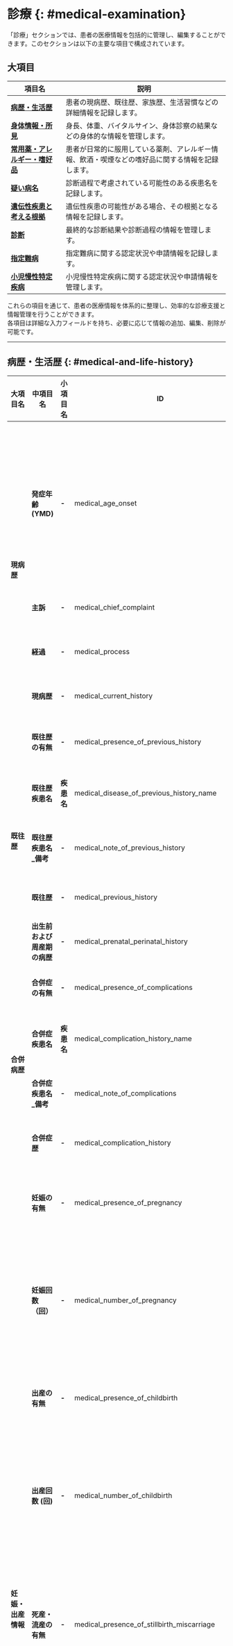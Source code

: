 # 診療 {: #medical-examination}

「診療」セクションでは、患者の医療情報を包括的に管理し、編集することができます。このセクションは以下の主要な項目で構成されています。

## 大項目

| 項目名                                                                       | 説明                                                                                             |
| ---------------------------------------------------------------------------- | ------------------------------------------------------------------------------------------------ |
| **[病歴・生活歴](#medical-and-life-history)**                                | 患者の現病歴、既往歴、家族歴、生活習慣などの詳細情報を記録します。                               |
| **[身体情報・所見](#physical-information-and-findings)**                     | 身長、体重、バイタルサイン、身体診察の結果などの身体的な情報を管理します。                       |
| **[常用薬・アレルギー・嗜好品](#regular-medications-allergies-preferences)** | 患者が日常的に服用している薬剤、アレルギー情報、飲酒・喫煙などの嗜好品に関する情報を記録します。 |
| **[疑い病名](#suspected-case)**                                              | 診断過程で考慮されている可能性のある疾患名を記録します。                                         |
| **[遺伝性疾患と考える根拠](#genetic-disease-rationale)**                     | 遺伝性疾患の可能性がある場合、その根拠となる情報を記録します。                                   |
| **[診断](#diagnosis)**                                                       | 最終的な診断結果や診断過程の情報を管理します。                                                   |
| **[指定難病](#designated-intractable-disease)**                              | 指定難病に関する認定状況や申請情報を記録します。                                                 |
| **[小児慢性特定疾病](#chronic-pediatric-disease)**                           | 小児慢性特定疾病に関する認定状況や申請情報を管理します。                                         |

これらの項目を通じて、患者の医療情報を体系的に整理し、効率的な診療支援と情報管理を行うことができます。<br />
各項目は詳細な入力フィールドを持ち、必要に応じて情報の追加、編集、削除が可能です。

---

## 病歴・生活歴 {: #medical-and-life-history}

<table>
  <thead>
    <tr>
      <th rowspan="2" class="text-vertical-align-middle">大項目名</th>
      <th rowspan="2" class="text-vertical-align-middle">中項目名</th>
      <th rowspan="2" class="text-vertical-align-middle">小項目名</th>
      <th rowspan="2" class="text-vertical-align-middle">ID</th>
      <th rowspan="2" class="text-vertical-align-middle">型定義</th>
      <th rowspan="2" class="text-vertical-align-middle">入力形式</th>
      <th colspan="2">選択肢</th>
      <th rowspan="2" class="text-vertical-align-middle">初期値</th>
      <th rowspan="2" class="text-vertical-align-middle">clearボタン</th>
      <th rowspan="2" class="text-vertical-align-middle">deleteボタン</th>
      <th rowspan="2" class="text-vertical-align-middle">Phenopackets</th>
      <th rowspan="2" class="text-vertical-align-middle">備考</th>
    </tr>
    <tr>
      <th>値</th>
      <th>ラベル</th>
    </tr>
  </thead>
  <tbody>
    <tr>
      <td rowspan="6"><strong>現病歴</strong></td>
      <td rowspan="3"><strong>発症年齢 (YMD)</strong></td>
      <td rowspan="3"><strong>-</strong></td>
      <td rowspan="3">medical_age_onset</td>
      <td rowspan="3">string</td>
      <td>テキストボックス（数字）</td>
      <td>-</td>
      <td>-</td>
      <td>null</td>
      <td><input type="checkbox" class="readonly-input" /></td>
      <td><input type="checkbox" class="readonly-input" /></td>
      <td></td>
      <td rowspan="3">
        「{{yyyy}} + Y + {{mm}} + M + {{dd}} + D」の形式でjsonに保存される
      </td>
    </tr>
    <tr>
      <td>セレクトボックス</td>
      <td>-</td>
      <td>-</td>
      <td>- ヶ月を選択 -</td>
      <td><input type="checkbox" class="readonly-input" /></td>
      <td><input type="checkbox" class="readonly-input" /></td>
      <td></td>
    </tr>
    <tr>
      <td>セレクトボックス</td>
      <td>-</td>
      <td>-</td>
      <td>- 日を選択 -</td>
      <td><input type="checkbox" class="readonly-input" /></td>
      <td><input type="checkbox" class="readonly-input" /></td>
      <td></td>
    </tr>
    <tr>
      <td><strong>主訴</strong></td>
      <td><strong>-</strong></td>
      <td>medical_chief_complaint</td>
      <td>string</td>
      <td>テキストエリア</td>
      <td>-</td>
      <td>-</td>
      <td>null</td>
      <td><input type="checkbox" class="readonly-input" /></td>
      <td><input type="checkbox" class="readonly-input" /></td>
      <td></td>
      <td></td>
    </tr>
    <tr>
      <td><strong>経過</strong></td>
      <td><strong>-</strong></td>
      <td>medical_process</td>
      <td>string</td>
      <td>テキストエリア</td>
      <td>-</td>
      <td>-</td>
      <td>null</td>
      <td><input type="checkbox" class="readonly-input" /></td>
      <td><input type="checkbox" class="readonly-input" /></td>
      <td></td>
      <td></td>
    </tr>
    <tr>
      <td><strong>現病歴</strong></td>
      <td><strong>-</strong></td>
      <td>medical_current_history</td>
      <td>string</td>
      <td>テキストエリア</td>
      <td>-</td>
      <td>-</td>
      <td>null</td>
      <td><input type="checkbox" class="readonly-input" /></td>
      <td><input type="checkbox" class="readonly-input" /></td>
      <td></td>
      <td></td>
    </tr>
    <tr>
      <td rowspan="5"><strong>既往歴</strong></td>
      <td><strong>既往歴の有無</strong></td>
      <td><strong>-</strong></td>
      <td>medical_presence_of_previous_history</td>
      <td>string</td>
      <td>ラジオボタン</td>
      <td>
        <ul>
          <li>unknown</li>
          <li>absent</li>
          <li>present</li>
        </ul>
      </td>
      <td>
        <ul>
          <li>不明</li>
          <li>なし</li>
          <li>あり</li>
        </ul>
      </td>
      <td>unknown</td>
      <td><input type="checkbox" class="readonly-input" checked /></td>
      <td><input type="checkbox" class="readonly-input" /></td>
      <td></td>
      <td></td>
    </tr>
    <tr>
      <td><strong>既往歴疾患名</strong></td>
      <td><strong>疾患名</strong></td>
      <td>medical_disease_of_previous_history_name</td>
      <td>Array&lt;string&gt;</td>
      <td>テキストボックス</td>
      <td>-</td>
      <td>-</td>
      <td>[null]</td>
      <td><input type="checkbox" class="readonly-input" /></td>
      <td><input type="checkbox" class="readonly-input" checked /></td>
      <td></td>
      <td>追加ボタンから複数登録が可能です。</td>
    </tr>
    <tr>
      <td><strong>既往歴疾患名_備考</strong></td>
      <td><strong>-</strong></td>
      <td>medical_note_of_previous_history</td>
      <td>string</td>
      <td>テキストボックス</td>
      <td>-</td>
      <td>-</td>
      <td>null</td>
      <td><input type="checkbox" class="readonly-input" /></td>
      <td><input type="checkbox" class="readonly-input" /></td>
      <td></td>
      <td></td>
    </tr>
    <tr>
      <td><strong>既往歴</strong></td>
      <td><strong>-</strong></td>
      <td>medical_previous_history</td>
      <td>string</td>
      <td>テキストエリア</td>
      <td>-</td>
      <td>-</td>
      <td>null</td>
      <td><input type="checkbox" class="readonly-input" /></td>
      <td><input type="checkbox" class="readonly-input" /></td>
      <td></td>
      <td></td>
    </tr>
    <tr>
      <td><strong>出生前および周産期の病歴</strong></td>
      <td><strong>-</strong></td>
      <td>medical_prenatal_perinatal_history</td>
      <td>string</td>
      <td>テキストエリア</td>
      <td>-</td>
      <td>-</td>
      <td>null</td>
      <td><input type="checkbox" class="readonly-input" /></td>
      <td><input type="checkbox" class="readonly-input" /></td>
      <td></td>
      <td></td>
    </tr>
    <tr>
      <td rowspan="4"><strong>合併病歴</strong></td>
      <td><strong>合併症の有無</strong></td>
      <td><strong>-</strong></td>
      <td>medical_presence_of_complications</td>
      <td>string</td>
      <td>ラジオボタン</td>
      <td>
        <ul>
          <li>unknown</li>
          <li>absent</li>
          <li>present</li>
        </ul>
      </td>
      <td>
        <ul>
          <li>不明</li>
          <li>なし</li>
          <li>あり</li>
        </ul>
      </td>
      <td>unknown</td>
      <td><input type="checkbox" class="readonly-input" checked /></td>
      <td><input type="checkbox" class="readonly-input" /></td>
      <td></td>
      <td></td>
    </tr>
    <tr>
      <td><strong>合併症疾患名</strong></td>
      <td><strong>疾患名</strong></td>
      <td>medical_complication_history_name</td>
      <td>Array&lt;string&gt;</td>
      <td>テキストボックス</td>
      <td>-</td>
      <td>-</td>
      <td>[null]</td>
      <td><input type="checkbox" class="readonly-input" /></td>
      <td><input type="checkbox" class="readonly-input" checked /></td>
      <td></td>
      <td></td>
    </tr>
    <tr>
      <td><strong>合併症疾患名_備考</strong></td>
      <td><strong>-</strong></td>
      <td>medical_note_of_complications</td>
      <td>string</td>
      <td>テキストボックス</td>
      <td>-</td>
      <td>-</td>
      <td>null</td>
      <td><input type="checkbox" class="readonly-input" /></td>
      <td><input type="checkbox" class="readonly-input" /></td>
      <td></td>
      <td></td>
    </tr>
    <tr>
      <td><strong>合併症歴</strong></td>
      <td><strong>-</strong></td>
      <td>medical_complication_history</td>
      <td>string</td>
      <td>テキストエリア</td>
      <td>-</td>
      <td>-</td>
      <td>null</td>
      <td><input type="checkbox" class="readonly-input" /></td>
      <td><input type="checkbox" class="readonly-input" /></td>
      <td></td>
      <td></td>
    </tr>
    <tr>
      <td rowspan="13"><strong>妊娠・出産情報</strong></td>
      <td><strong>妊娠の有無</strong></td>
      <td><strong>-</strong></td>
      <td>medical_presence_of_pregnancy</td>
      <td>string</td>
      <td>ラジオボタン</td>
      <td>
        <ul>
          <li>unknown</li>
          <li>absent</li>
          <li>present</li>
        </ul>
      </td>
      <td>
        <ul>
          <li>不明</li>
          <li>なし</li>
          <li>あり</li>
        </ul>
      </td>
      <td>unknown</td>
      <td><input type="checkbox" class="readonly-input" checked /></td>
      <td><input type="checkbox" class="readonly-input" /></td>
      <td></td>
      <td>「あり」を選択すると「妊娠回数 (回)」欄が活性化します</td>
    </tr>
    <tr>
      <td rowspan="2"><strong>妊娠回数（回）</strong></td>
      <td rowspan="2"><strong>-</strong></td>
      <td rowspan="2">medical_number_of_pregnancy</td>
      <td rowspan="2">string</td>
      <td>テキストボックス（数字）</td>
      <td>-</td>
      <td>-</td>
      <td>null</td>
      <td rowspan="2"><input type="checkbox" class="readonly-input" /></td>
      <td rowspan="2"><input type="checkbox" class="readonly-input" /></td>
      <td rowspan="2"></td>
      <td rowspan="2">チェックすると、テキストボックス（数字）欄が非活性になり、入力した値をクリアします</td>
    </tr>
    <tr>
      <td>チェックボックス</td>
      <td>-</td>
      <td>-</td>
      <td>false</td>
    </tr>
    <tr>
      <td><strong>出産の有無</strong></td>
      <td><strong>-</strong></td>
      <td>medical_presence_of_childbirth</td>
      <td>string</td>
      <td>ラジオボタン</td>
      <td>
        <ul>
          <li>unknown</li>
          <li>absent</li>
          <li>present</li>
        </ul>
      </td>
      <td>
        <ul>
          <li>不明</li>
          <li>なし</li>
          <li>あり</li>
        </ul>
      </td>
      <td>unknown</td>
      <td><input type="checkbox" class="readonly-input" checked /></td>
      <td><input type="checkbox" class="readonly-input" /></td>
      <td></td>
      <td>「あり」を選択すると「出産回数 (回)」欄が活性化します</td>
    </tr>
    <tr>
      <td rowspan="2"><strong>出産回数 (回)</strong></td>
      <td rowspan="2"><strong>-</strong></td>
      <td rowspan="2">medical_number_of_childbirth</td>
      <td rowspan="2">string</td>
      <td>テキストボックス（数字）</td>
      <td>-</td>
      <td>-</td>
      <td>null</td>
      <td rowspan="2"><input type="checkbox" class="readonly-input" /></td>
      <td rowspan="2"><input type="checkbox" class="readonly-input" /></td>
      <td rowspan="2"></td>
      <td rowspan="2">チェックすると、テキストボックス（数字）欄が非活性になり、入力した値をクリアします</td>
    </tr>
    <tr>
      <td>チェックボックス</td>
      <td>-</td>
      <td>-</td>
      <td>false</td>
    </tr>
    <tr>
      <td><strong>死産・流産の有無</strong></td>
      <td><strong>-</strong></td>
      <td>medical_presence_of_stillbirth_miscarriage</td>
      <td>string</td>
      <td>ラジオボタン</td>
      <td>
        <ul>
          <li>unknown</li>
          <li>absent</li>
          <li>present</li>
        </ul>
      </td>
      <td>
        <ul>
          <li>不明</li>
          <li>なし</li>
          <li>あり</li>
        </ul>
      </td>
      <td>unknown</td>
      <td><input type="checkbox" class="readonly-input" checked /></td>
      <td><input type="checkbox" class="readonly-input" /></td>
      <td></td>
      <td>「あり」を選択すると「死産の回数 (回)」、「流産 (自然)の回数 (回)」、「流産 (人工)の回数 (回)」欄が活性化します</td>
    </tr>
    <tr>
      <td rowspan="2"><strong>死産の回数 (回)</strong></td>
      <td rowspan="2"><strong>-</strong></td>
      <td rowspan="2">medical_number_of_stillbirth</td>
      <td rowspan="2">string</td>
      <td>テキストボックス（数字）</td>
      <td>-</td>
      <td>-</td>
      <td>null</td>
      <td rowspan="2"><input type="checkbox" class="readonly-input" /></td>
      <td rowspan="2"><input type="checkbox" class="readonly-input" /></td>
      <td rowspan="2"></td>
      <td rowspan="2"></td>
    </tr>
    <tr>
      <td>チェックボックス</td>
      <td>-</td>
      <td>-</td>
      <td>false</td>
    </tr>
    <tr>
      <td rowspan="2"><strong>流産 (自然)の回数 (回)</strong></td>
      <td rowspan="2"><strong>-</strong></td>
      <td rowspan="2">medical_number_of_miscarriage</td>
      <td rowspan="2">string</td>
      <td>テキストボックス（数字）</td>
      <td>-</td>
      <td>-</td>
      <td>null</td>
      <td rowspan="2"><input type="checkbox" class="readonly-input" /></td>
      <td rowspan="2"><input type="checkbox" class="readonly-input" /></td>
      <td rowspan="2"></td>
      <td rowspan="2"></td>
    </tr>
    <tr>
      <td>チェックボックス</td>
      <td>-</td>
      <td>-</td>
      <td>false</td>
    </tr>
    <tr>
      <td rowspan="2"><strong>流産 (人工)の回数 (回)</strong></td>
      <td rowspan="2"><strong>-</strong></td>
      <td rowspan="2">medical_number_of_artificial_abortion</td>
      <td rowspan="2">string</td>
      <td>テキストボックス（数字）</td>
      <td>-</td>
      <td>-</td>
      <td>null</td>
      <td rowspan="2"><input type="checkbox" class="readonly-input" /></td>
      <td rowspan="2"><input type="checkbox" class="readonly-input" /></td>
      <td rowspan="2"></td>
      <td rowspan="2"></td>
    </tr>
    <tr>
      <td>チェックボックス</td>
      <td>-</td>
      <td>-</td>
      <td>false</td>
    </tr>
    <tr>
      <td rowspan="5"><strong>教育歴・社会歴</strong></td>
      <td><strong>生育歴および教育歴</strong></td>
      <td><strong>-</strong></td>
      <td>medical_early_developmental_and_schooling_history</td>
      <td>string</td>
      <td>テキストエリア</td>
      <td>-</td>
      <td>-</td>
      <td>null</td>
      <td><input type="checkbox" class="readonly-input" /></td>
      <td><input type="checkbox" class="readonly-input" /></td>
      <td></td>
      <td></td>
    </tr>
    <tr>
      <td><strong>就労の有無</strong></td>
      <td><strong>-</strong></td>
      <td>medical_presence_of_employment</td>
      <td>string</td>
      <td>ラジオボタン</td>
      <td>
        <ul>
          <li>unknown</li>
          <li>absent</li>
          <li>present</li>
        </ul>
      </td>
      <td>
        <ul>
          <li>不明</li>
          <li>なし</li>
          <li>あり</li>
        </ul>
      </td>
      <td>unknown</td>
      <td><input type="checkbox" class="readonly-input" checked /></td>
      <td><input type="checkbox" class="readonly-input" /></td>
      <td></td>
      <td></td>
    </tr>
    <tr>
      <td><strong>職業分類</strong></td>
      <td><strong>-</strong></td>
      <td>medical_occupational_classification</td>
      <td>Array&lt;string&gt;</td>
      <td>チェックボックス</td>
      <td>
        <ul>
          <li>managerial_occupation</li>
          <li>professional_technical_occupation</li>
          <li>clerical_occupation</li>
          <li>sales_occupation</li>
          <li>service_occupation</li>
          <li>security_occupation</li>
          <li>agriculture_forestry_fishing_occupation</li>
          <li>production_process_occupation</li>
          <li>transportation_machine_operation_occupation</li>
          <li>construction_mining_occupation</li>
          <li>transportation_cleaning_packaging_occupation</li>
          <li>others</li>
        </ul>
      </td>
      <td>
        <ul>
          <li>管理的職業</li>
          <li>専門的・技術的職業</li>
          <li>事務的職業</li>
          <li>販売の職業</li>
          <li>サービスの職業</li>
          <li>保安の職業</li>
          <li>農林漁業の職業</li>
          <li>生産工程の職業</li>
          <li>輸送・機械運転の職業</li>
          <li>建設・採掘の職業</li>
          <li>運輸・清掃・包装の職業</li>
          <li>その他</li>
        </ul>
      </td>
      <td>null</td>
      <td><input type="checkbox" class="readonly-input" /></td>
      <td><input type="checkbox" class="readonly-input" /></td>
      <td></td>
      <td>その他をチェックすると「その他詳細」欄が活性化します</td>
    </tr>
    <tr>
      <td><strong>その他詳細</strong></td>
      <td><strong>-</strong></td>
      <td>medical_occupational_classification_other_details</td>
      <td>string</td>
      <td>テキストボックス</td>
      <td>-</td>
      <td>-</td>
      <td>null</td>
      <td><input type="checkbox" class="readonly-input" /></td>
      <td><input type="checkbox" class="readonly-input" /></td>
      <td></td>
      <td>「職業分類」欄で「その他」にチェックすると活性化します</td>
    </tr>
    <tr>
      <td><strong>社会歴</strong></td>
      <td><strong>-</strong></td>
      <td>medical_social_history</td>
      <td>string</td>
      <td>テキストエリア</td>
      <td>-</td>
      <td>-</td>
      <td>null</td>
      <td><input type="checkbox" class="readonly-input" /></td>
      <td><input type="checkbox" class="readonly-input" /></td>
      <td></td>
      <td></td>
    </tr>
    <tr>
      <td rowspan="2"><strong>渡航歴・予防接種歴</strong></td>
      <td><strong>渡航歴</strong></td>
      <td><strong>-</strong></td>
      <td>medical_travel_history</td>
      <td>string</td>
      <td>テキストエリア</td>
      <td>-</td>
      <td>-</td>
      <td>null</td>
      <td><input type="checkbox" class="readonly-input" /></td>
      <td><input type="checkbox" class="readonly-input" /></td>
      <td></td>
      <td></td>
    </tr>
    <tr>
      <td><strong>予防接種歴</strong></td>
      <td><strong>-</strong></td>
      <td>medical_vaccination_history</td>
      <td>string</td>
      <td>テキストエリア</td>
      <td>-</td>
      <td>-</td>
      <td>null</td>
      <td><input type="checkbox" class="readonly-input" /></td>
      <td><input type="checkbox" class="readonly-input" /></td>
      <td></td>
      <td></td>
    </tr>
  </tbody>
</table>

## 身体情報・所見 {: #physical-information-and-findings}

<table>
  <thead>
    <tr>
      <th rowspan="2" class="text-vertical-align-middle">中項目名</th>
      <th rowspan="2" class="text-vertical-align-middle">小項目名</th>
      <th rowspan="2" class="text-vertical-align-middle">ID</th>
      <th rowspan="2" class="text-vertical-align-middle">型定義</th>
      <th rowspan="2" class="text-vertical-align-middle">入力形式</th>
      <th colspan="2">選択肢</th>
      <th rowspan="2" class="text-vertical-align-middle">初期値</th>
      <th rowspan="2" class="text-vertical-align-middle">clearボタン</th>
      <th rowspan="2" class="text-vertical-align-middle">deleteボタン</th>
      <th rowspan="2" class="text-vertical-align-middle">Phenopackets</th>
      <th rowspan="2" class="text-vertical-align-middle">備考</th>
    </tr>
    <tr>
      <th>値</th>
      <th>ラベル</th>
    </tr>
  </thead>
  <tbody>
    <tr>
      <td rowspan="3"><strong>出生時身体情報</strong></td>
      <td><strong>身長 (cm)</strong></td>
      <td>medical_body_height_at_birth</td>
      <td>テキスト</td>
      <td>テキストボックス</td>
      <td>-</td>
      <td>-</td>
      <td>""</td>
      <td><input type="checkbox" class="readonly-input" /></td>
      <td><input type="checkbox" class="readonly-input" /></td>
      <td></td>
      <td></td>
    </tr>
    <tr>
      <td><strong>体重 (g)</strong></td>
      <td>medical_body_weight_at_birth</td>
      <td>テキスト</td>
      <td>テキストボックス</td>
      <td>-</td>
      <td>-</td>
      <td>""</td>
      <td><input type="checkbox" class="readonly-input" /></td>
      <td><input type="checkbox" class="readonly-input" /></td>
      <td></td>
      <td></td>
    </tr>
    <tr>
      <td><strong>頭囲 (cm)</strong></td>
      <td>medical_head_circumference_at_birth</td>
      <td>テキスト</td>
      <td>テキストボックス</td>
      <td>-</td>
      <td>-</td>
      <td>""</td>
      <td><input type="checkbox" class="readonly-input" /></td>
      <td><input type="checkbox" class="readonly-input" /></td>
      <td></td>
      <td></td>
    </tr>
    <tr>
      <td rowspan="5"><strong>登録時身体情報</strong></td>
      <td><strong>身長 (cm)</strong></td>
      <td>medical_body_height_at_registration</td>
      <td>テキスト</td>
      <td>テキストボックス</td>
      <td>-</td>
      <td>-</td>
      <td>""</td>
      <td><input type="checkbox" class="readonly-input" /></td>
      <td><input type="checkbox" class="readonly-input" /></td>
      <td></td>
      <td></td>
    </tr>
    <tr>
      <td><strong>体重 (kg)</strong></td>
      <td>medical_body_height_at_registration</td>
      <td>テキスト</td>
      <td>テキストボックス</td>
      <td>-</td>
      <td>-</td>
      <td>""</td>
      <td><input type="checkbox" class="readonly-input" /></td>
      <td><input type="checkbox" class="readonly-input" /></td>
      <td></td>
      <td></td>
    </tr>
    <tr>
      <td><strong>頭囲 (cm)</strong></td>
      <td>medical_head_circumference_at_registration</td>
      <td>テキスト</td>
      <td>テキストボックス</td>
      <td>-</td>
      <td>-</td>
      <td>""</td>
      <td><input type="checkbox" class="readonly-input" /></td>
      <td><input type="checkbox" class="readonly-input" /></td>
      <td></td>
      <td></td>
    </tr>
    <tr>
      <td rowspan="2"><strong>測定時年齢 (YM)</strong></td>
      <td rowspan="2">medical_age_at_measurement</td>
      <td rowspan="2">テキスト</td>
      <td>テキストボックス (数字)</td>
      <td>-</td>
      <td>-</td>
      <td>""</td>
      <td><input type="checkbox" class="readonly-input" /></td>
      <td><input type="checkbox" class="readonly-input" /></td>
      <td></td>
      <td rowspan="2">
        「{{yyyy}} + Y + {{mm}} + M」の形式でjsonに保存される
      </td>
    </tr>
    <tr>
      <td>セレクトボックス</td>
      <td>0~11</td>
      <td>0~11</td>
      <td>- ヶ月を選択 -</td>
      <td><input type="checkbox" class="readonly-input" /></td>
      <td><input type="checkbox" class="readonly-input" /></td>
      <td></td>
    </tr>
    <tr>
      <td rowspan="4"><strong>診察時身体情報</strong></td>
      <td><strong>日付(yyyy/mm/dd)</strong></td>
      <td>medical_body_info_date_at_examination</td>
      <td>配列（日付）</td>
      <td>カレンダー選択</td>
      <td>-</td>
      <td>-</td>
      <td>null</td>
      <td><input type="checkbox" class="readonly-input" /></td>
      <td><input type="checkbox" class="readonly-input" checked /></td>
      <td></td>
      <td rowspan="4">追加ボタンから項目を増やすことが可能。各キーには配列として保存される。</td>
    </tr>
    <tr>
      <td><strong>身長 (cm)</strong></td>
      <td>medical_body_height_at_examination</td>
      <td>配列（テキスト）</td>
      <td>テキストボックス</td>
      <td>-</td>
      <td>-</td>
      <td>""</td>
      <td><input type="checkbox" class="readonly-input" /></td>
      <td><input type="checkbox" class="readonly-input" checked /></td>
      <td></td>
    </tr>
    <tr>
      <td><strong>体重 (kg)</strong></td>
      <td>medical_body_weight_at_examination</td>
      <td>配列（テキスト）</td>
      <td>テキストボックス</td>
      <td>-</td>
      <td>-</td>
      <td>""</td>
      <td><input type="checkbox" class="readonly-input" /></td>
      <td><input type="checkbox" class="readonly-input" checked /></td>
      <td></td>
    </tr>
    <tr>
      <td><strong>頭囲 (cm)</strong></td>
      <td>medical_head_circumference_at_examination</td>
      <td>配列（テキスト）</td>
      <td>テキストボックス</td>
      <td>-</td>
      <td>-</td>
      <td>""</td>
      <td><input type="checkbox" class="readonly-input" /></td>
      <td><input type="checkbox" class="readonly-input" checked /></td>
      <td></td>
    </tr>
    <tr>
      <td><strong>身体所見</strong></td>
      <td>-</td>
      <td>medical_physical_findings</td>
      <td>テキスト</td>
      <td>テキストエリア</td>
      <td>-</td>
      <td>-</td>
      <td>""</td>
      <td><input type="checkbox" class="readonly-input" /></td>
      <td><input type="checkbox" class="readonly-input" /></td>
      <td></td>
      <td></td>
    </tr>
    <tr>
      <td><strong>検査初見</strong></td>
      <td>-</td>
      <td>medical_examination_findings</td>
      <td>テキスト</td>
      <td>テキストエリア</td>
      <td>-</td>
      <td>-</td>
      <td>""</td>
      <td><input type="checkbox" class="readonly-input" /></td>
      <td><input type="checkbox" class="readonly-input" /></td>
      <td></td>
      <td></td>
    </tr>
  </tbody>
</table>

## 常用薬・アレルギー・嗜好品 {: #regular-medications-allergies-preferences}

<table>
  <thead>
    <tr>
      <th rowspan="2" class="text-vertical-align-middle">項目名</th>
      <th rowspan="2" class="text-vertical-align-middle">ID</th>
      <th rowspan="2" class="text-vertical-align-middle">型定義</th>
      <th rowspan="2" class="text-vertical-align-middle">入力形式</th>
      <th colspan="2">選択肢</th>
      <th rowspan="2" class="text-vertical-align-middle">初期値</th>
      <th rowspan="2" class="text-vertical-align-middle">clearボタン</th>
      <th rowspan="2" class="text-vertical-align-middle">deleteボタン</th>
      <th rowspan="2" class="text-vertical-align-middle">Phenopackets</th>
      <th rowspan="2" class="text-vertical-align-middle">備考</th>
    </tr>
    <tr>
      <th>値</th>
      <th>ラベル</th>
    </tr>
  </thead>
  <tbody>
    <tr>
      <td><strong>常用薬</strong></td>
      <td>medical_medications</td>
      <td>テキスト</td>
      <td>テキストボックス</td>
      <td>-</td>
      <td>-</td>
      <td>""</td>
      <td><input type="checkbox" class="readonly-input" /></td>
      <td><input type="checkbox" class="readonly-input" /></td>
      <td></td>
      <td></td>
    </tr>
    <tr>
      <td><strong>アレルギー</strong></td>
      <td>medical_allergies</td>
      <td>テキスト</td>
      <td>テキストボックス</td>
      <td>-</td>
      <td>-</td>
      <td>""</td>
      <td><input type="checkbox" class="readonly-input" /></td>
      <td><input type="checkbox" class="readonly-input" /></td>
      <td></td>
      <td></td>
    </tr>
    <tr>
      <td><strong>飲酒習慣の有無</strong></td>
      <td>medical_presence_of_drinking_habits</td>
      <td>text</td>
      <td>ラジオボタン</td>
      <td>
        <ul>
          <li>Unknown</li>
          <li>Absent</li>
          <li>Present</li>
          <li>Present before, but currently absent</li>
        </ul>
      </td>
      <td>
        <ul>
          <li>不明</li>
          <li>なし</li>
          <li>あり</li>
          <li>過去はあり、現在はなし</li>
        </ul>
      </td>
      <td>unknown</td>
      <td><input type="checkbox" class="readonly-input" /></td>
      <td><input type="checkbox" class="readonly-input" /></td>
      <td></td>
      <td></td>
    </tr>
    <tr>
      <td><strong>飲酒量</strong></td>
      <td>medical_drinking</td>
      <td>number</td>
      <td>テキストボックス（数字）</td>
      <td>-</td>
      <td>-</td>
      <td>null</td>
      <td><input type="checkbox" class="readonly-input" /></td>
      <td><input type="checkbox" class="readonly-input" /></td>
      <td></td>
      <td>「飲酒習慣の有無」が「あり」の場合のみ入力可能となる。</td>
    </tr>
    <tr>
      <td><strong>喫煙習慣の有無</strong></td>
      <td>medical_presence_of_smoking_habits</td>
      <td>text</td>
      <td>ラジオボタン</td>
      <td>
        <ul>
          <li>Unknown</li>
          <li>Absent</li>
          <li>Present</li>
          <li>Present before, but currently absent</li>
        </ul>
      </td>
      <td>
        <ul>
          <li>不明</li>
          <li>なし</li>
          <li>あり</li>
          <li>過去はあり、現在はなし</li>
        </ul>
      </td>
      <td>unknown</td>
      <td><input type="checkbox" class="readonly-input" /></td>
      <td><input type="checkbox" class="readonly-input" /></td>
      <td></td>
      <td></td>
    </tr>
    <tr>
      <td><strong>本数 (本/日)</strong></td>
      <td>medical_number_of_smoking</td>
      <td>number</td>
      <td>テキストボックス（数字）</td>
      <td>-</td>
      <td>-</td>
      <td>null</td>
      <td><input type="checkbox" class="readonly-input" /></td>
      <td><input type="checkbox" class="readonly-input" /></td>
      <td></td>
      <td>「喫煙習慣の有無」が「あり」の場合のみ入力可能となる。</td>
    </tr>
    <tr>
      <td><strong>喫煙年数（年）</strong></td>
      <td>medical_years_of_smoking</td>
      <td>number</td>
      <td>テキストボックス（数字）</td>
      <td>-</td>
      <td>-</td>
      <td>null</td>
      <td><input type="checkbox" class="readonly-input" /></td>
      <td><input type="checkbox" class="readonly-input" /></td>
      <td></td>
      <td>「喫煙習慣の有無」が「あり」の場合のみ入力可能となる。</td>
    </tr>
  </tbody>
</table>

## 疑い病名 {: #suspected-case}

<table>
  <thead>
    <tr>
      <th rowspan="2" class="text-vertical-align-middle">中項目名</th>
      <th rowspan="2" class="text-vertical-align-middle">小項目名</th>
      <th rowspan="2" class="text-vertical-align-middle">ID</th>
      <th rowspan="2" class="text-vertical-align-middle">型定義</th>
      <th rowspan="2" class="text-vertical-align-middle">入力形式</th>
      <th colspan="2">選択肢</th>
      <th rowspan="2" class="text-vertical-align-middle">初期値</th>
      <th rowspan="2" class="text-vertical-align-middle">clearボタン</th>
      <th rowspan="2" class="text-vertical-align-middle">deleteボタン</th>
      <th rowspan="2" class="text-vertical-align-middle">Phenopackets</th>
      <th rowspan="2" class="text-vertical-align-middle">備考</th>
    </tr>
    <tr>
      <th>値</th>
      <th>ラベル</th>
    </tr>
  </thead>
  <tbody>
    <tr>
      <td rowspan="3"><strong>疑い病名</strong></td>
      <td><strong>疾患名</strong></td>
      <td>medical_suspected_disease_name</td>
      <td>Array&lt;string&gt;</td>
      <td>テキストボックス</td>
      <td>-</td>
      <td>-</td>
      <td>""</td>
      <td><input type="checkbox" class="readonly-input" /></td>
      <td><input type="checkbox" class="readonly-input" checked /></td>
      <td></td>
      <td>
        <ul>
          <li>入力した文字に一致した文言をサジェストとして表示する</li>
          <li>追加ボタンを押すと、新しい行が追加される</li>
        </ul>
      </td>
    </tr>
  </tbody>
</table>

## 遺伝性疾患と考える根拠 {: #rationale-for-considering-it-a-genetic-disease}

<table>
  <thead>
    <tr>
      <th rowspan="2" class="text-vertical-align-middle">項目名</th>
      <th rowspan="2" class="text-vertical-align-middle">ID</th>
      <th rowspan="2" class="text-vertical-align-middle">型定義</th>
      <th rowspan="2" class="text-vertical-align-middle">入力形式</th>
      <th colspan="2">選択肢</th>
      <th rowspan="2" class="text-vertical-align-middle">初期値</th>
      <th rowspan="2" class="text-vertical-align-middle">clearボタン</th>
      <th rowspan="2" class="text-vertical-align-middle">deleteボタン</th>
      <th rowspan="2" class="text-vertical-align-middle">Phenopackets</th>
      <th rowspan="2" class="text-vertical-align-middle">備考</th>
    </tr>
    <tr>
      <th>値</th>
      <th>ラベル</th>
    </tr>
  </thead>
  <tbody>
    <tr>
      <td><strong>遺伝性疾患の疑い</strong></td>
      <td>medical_suspection_of_genetic_disease</td>
      <td>string</td>
      <td>ラジオボタン</td>
      <td>
        <ul>
          <li>Unknown</li>
          <li>Absent</li>
          <li>Present</li>
        </ul>
      </td>
      <td>
        <ul>
          <li>不明</li>
          <li>なし</li>
          <li>あり</li>
        </ul>
      </td>
      <td>unknown</td>
      <td><input type="checkbox" class="readonly-input" /></td>
      <td><input type="checkbox" class="readonly-input" checked /></td>
      <td></td>
      <td></td>
    </tr>
    <tr>
      <td><strong>家族性への該当の有無</strong></td>
      <td>medical_presence_of_familiality</td>
      <td>string</td>
      <td>ラジオボタン</td>
      <td>
        <ul>
          <li>Unknown</li>
          <li>Absent</li>
          <li>Present</li>
        </ul>
      </td>
      <td>
        <ul>
          <li>不明</li>
          <li>なし</li>
          <li>あり</li>
        </ul>
      </td>
      <td>unknown</td>
      <td><input type="checkbox" class="readonly-input" /></td>
      <td><input type="checkbox" class="readonly-input" checked /></td>
      <td></td>
      <td></td>
    </tr>
    <tr>
      <td><strong>家系内に関連する症状等</strong></td>
      <td>medical_symptoms_related_within_family_lineage</td>
      <td>string</td>
      <td>テキストボックス</td>
      <td>-</td>
      <td>-</td>
      <td>""</td>
      <td><input type="checkbox" class="readonly-input" /></td>
      <td><input type="checkbox" class="readonly-input" /></td>
      <td></td>
      <td>「家族性への該当の有無」で「あり」が選択されている場合のみ入力可能となる。</td>
    </tr>
    <tr>
      <td><strong>多系統疾患への該当の有無</strong></td>
      <td>presence_of_multisystem_disorder</td>
      <td>string</td>
      <td>ラジオボタン</td>
      <td>
        <ul>
          <li>Unknown</li>
          <li>Absent</li>
          <li>Present</li>
        </ul>
      </td>
      <td>
        <ul>
          <li>不明</li>
          <li>なし</li>
          <li>あり</li>
        </ul>
      </td>
      <td>unknown</td>
      <td><input type="checkbox" class="readonly-input" /></td>
      <td><input type="checkbox" class="readonly-input" checked /></td>
      <td></td>
      <td></td>
    </tr>
    <tr>
      <td><strong>疾患領域</strong></td>
      <td>medical_disease_area</td>
      <td>Array&lt;string&gt;</td>
      <td>チェックボックス</td>
      <td>
        <ul>
          <li>Congenital abnormality</li>
          <li>Facial abnormality</li>
          <li>Nerve and muscle</li>
          <li>Kidney and urinary tract</li>
          <li>Respiratory system</li>
          <li>Circulatory system</li>
          <li>Bone and cartilage</li>
          <li>Blood</li>
          <li>Endocrine and metabolism</li>
          <li>Liver biliary spleen</li>
          <li>Digestive system</li>
          <li>Skin</li>
          <li>Ear nose throat</li>
          <li>Eye</li>
          <li>Limbs</li>
          <li>Mental</li>
          <li>Other</li>
        </ul>
      </td>
      <td>
        <ul>
          <li>先天異常</li>
          <li>顔貌異常</li>
          <li>神経・筋</li>
          <li>腎・泌尿器</li>
          <li>呼吸器</li>
          <li>循環器</li>
          <li>骨・軟骨</li>
          <li>血液</li>
          <li>内分泌・代謝</li>
          <li>肝胆脾</li>
          <li>消化器</li>
          <li>皮膚</li>
          <li>耳鼻咽喉</li>
          <li>眼</li>
          <li>四肢</li>
          <li>精神</li>
          <li>その他</li>
        </ul>
      </td>
      <td>[]</td>
      <td><input type="checkbox" class="readonly-input" /></td>
      <td><input type="checkbox" class="readonly-input" checked /></td>
      <td></td>
      <td>「多系統疾患への該当の有無」で「あり」が選択されている場合のみチェック可能</td>
    </tr>
    <tr>
      <td><strong>その他詳細</strong></td>
      <td>medical_disease_area_details</td>
      <td>string</td>
      <td>テキストボックス</td>
      <td>-</td>
      <td>-</td>
      <td>""</td>
      <td><input type="checkbox" class="readonly-input" /></td>
      <td><input type="checkbox" class="readonly-input" /></td>
      <td></td>
      <td>「疾患領域」で「その他」をチェックした場合のみ入力可能</td>
    </tr>
  </tbody>
</table>

## 診断 {: #diagnosis}

<table>
  <thead>
    <tr>
      <th rowspan="2" class="text-vertical-align-middle">中項目名</th>
      <th rowspan="2" class="text-vertical-align-middle">小項目名</th>
      <th rowspan="2" class="text-vertical-align-middle">ID</th>
      <th rowspan="2" class="text-vertical-align-middle">型定義</th>
      <th rowspan="2" class="text-vertical-align-middle">入力形式</th>
      <th colspan="2">選択肢</th>
      <th rowspan="2" class="text-vertical-align-middle">初期値</th>
      <th rowspan="2" class="text-vertical-align-middle">clearボタン</th>
      <th rowspan="2" class="text-vertical-align-middle">deleteボタン</th>
      <th rowspan="2" class="text-vertical-align-middle">Phenopackets</th>
      <th rowspan="2" class="text-vertical-align-middle">備考</th>
    </tr>
    <tr>
      <th>値</th>
      <th>ラベル</th>
    </tr>
  </thead>
  <tbody>
    <tr>
      <td><strong>-</strong></td>
      <td><strong>診断状況</strong></td>
      <td>medical_case_solved</td>
      <td>string</td>
      <td>ラジオボタン</td>
      <td>
        <ul>
          <li>UNKNOWN_PROGRESS</li>
          <li>IN_PROGRESS</li>
          <li>COMPLETED</li>
          <li>SOLVED</li>
          <li>UNSOLVED</li>
        </ul>
      </td>
      <td>
        <ul>
          <li>進行状況不明</li>
          <li>進行中</li>
          <li>完了</li>
          <li>解決済み</li>
          <li>未解決</li>
        </ul>
      </td>
      <td>null</td>
      <td><input type="checkbox" class="readonly-input" checked /></td>
      <td><input type="checkbox" class="readonly-input" /></td>
      <td></td>
      <td></td>
    </tr>
    <tr>
      <td><strong>-</strong></td>
      <td><strong>臨床診断名確定の有無</strong></td>
      <td>medical_confirmation_of_clinical_diagnosis</td>
      <td>string</td>
      <td>ラジオボタン</td>
      <td>
        <ul>
          <li>Unknown</li>
          <li>Absent</li>
          <li>Present</li>
        </ul>
      </td>
      <td>
        <ul>
          <li>不明</li>
          <li>なし</li>
          <li>あり</li>
        </ul>
      </td>
      <td>null</td>
      <td><input type="checkbox" class="readonly-input" checked /></td>
      <td><input type="checkbox" class="readonly-input" /></td>
      <td></td>
      <td></td>
    </tr>
    <tr>
      <td rowspan="2"><strong>臨床診断</strong></td>
      <td><strong>疾患名</strong></td>
      <td>medical_suspected_disease_name</td>
      <td>Array&lt;string&gt;</td>
      <td>テキストボックス</td>
      <td>-</td>
      <td>-</td>
      <td>[]</td>
      <td><input type="checkbox" class="readonly-input" /></td>
      <td><input type="checkbox" class="readonly-input" checked /></td>
      <td></td>
      <td>
        <ul>
          <li>入力した文字に一致した文言をサジェストとして表示する</li>
          <li>追加ボタンを押すと、新しい行が追加される</li>
        </ul>
      </td>
    </tr>
    <tr>
      <td><strong>診断年月（yyyy/mm/dd）</strong></td>
      <td>medical_clinical_diagnosis_date</td>
      <td>Array&lt;string&gt;</td>
      <td>カレンダー選択</td>
      <td>-</td>
      <td>-</td>
      <td>[]</td>
      <td><input type="checkbox" class="readonly-input" /></td>
      <td><input type="checkbox" class="readonly-input" checked /></td>
      <td></td>
      <td>追加ボタンを押すと、新しい行が追加される</td>
    </tr>
    <tr>
      <td rowspan="2"><strong>確定診断</strong></td>
      <td><strong>疾患名</strong></td>
      <td>medical_final_diagnosis_name</td>
      <td>Array&lt;string&gt;</td>
      <td>テキストボックス</td>
      <td>-</td>
      <td>-</td>
      <td>[]</td>
      <td><input type="checkbox" class="readonly-input" /></td>
      <td><input type="checkbox" class="readonly-input" checked /></td>
      <td></td>
      <td>
        <ul>
          <li>入力した文字に一致した文言をサジェストとして表示する</li>
          <li>追加ボタンを押すと、新しい行が追加される</li>
        </ul>
      </td>
    </tr>
    <tr>
      <td><strong>診断年月（yyyy/mm/dd）</strong></td>
      <td>medical_final_diagnosis_date</td>
      <td>Array&lt;string&gt;</td>
      <td>カレンダー選択</td>
      <td>-</td>
      <td>-</td>
      <td>[]</td>
      <td><input type="checkbox" class="readonly-input" /></td>
      <td><input type="checkbox" class="readonly-input" checked /></td>
      <td></td>
      <td>追加ボタンを押すと、新しい行が追加される</td>
    </tr>
  </tbody>
</table>

## 指定難病 {: #designated-incurable-disease}

<table>
  <thead>
    <tr>
      <th rowspan="2" class="text-vertical-align-middle">中項目名</th>
      <th rowspan="2" class="text-vertical-align-middle">小項目名</th>
      <th rowspan="2" class="text-vertical-align-middle">ID</th>
      <th rowspan="2" class="text-vertical-align-middle">型定義</th>
      <th rowspan="2" class="text-vertical-align-middle">入力形式</th>
      <th colspan="2">選択肢</th>
      <th rowspan="2" class="text-vertical-align-middle">初期値</th>
      <th rowspan="2" class="text-vertical-align-middle">clearボタン</th>
      <th rowspan="2" class="text-vertical-align-middle">deleteボタン</th>
      <th rowspan="2" class="text-vertical-align-middle">Phenopackets</th>
      <th rowspan="2" class="text-vertical-align-middle">備考</th>
    </tr>
    <tr>
      <th>値</th>
      <th>ラベル</th>
    </tr>
  </thead>
  <tbody>
    <tr>
      <td><strong>-</strong></td>
      <td><strong>指定難病認定の有無</strong></td>
      <td>medical_presence_of_designated_intractable_disease_certification</td>
      <td>string</td>
      <td>ラジオボタン</td>
      <td>
        <ul>
          <li>not_applied</li>
          <li>in_progress</li>
          <li>approved</li>
          <li>not_approved</li>
          <li>other</li>
        </ul>
      </td>
      <td>
        <ul>
          <li>該当なし</li>
          <li>未申請</li>
          <li>申請中</li>
          <li>認定</li>
          <li>非認定</li>
        </ul>
      </td>
      <td>"not_applied"</td>
      <td><input type="checkbox" class="readonly-input" checked /></td>
      <td><input type="checkbox" class="readonly-input" /></td>
      <td></td>
      <td></td>
    </tr>
    <tr>
      <td><strong>申請した指定難病</strong></td>
      <td><strong>疾患名</strong></td>
      <td>medical_applied_intractable_disease_name</td>
      <td>Array&lt;string&gt;</td>
      <td>テキストボックス</td>
      <td>-</td>
      <td>-</td>
      <td>[]</td>
      <td><input type="checkbox" class="readonly-input" /></td>
      <td><input type="checkbox" class="readonly-input" checked /></td>
      <td></td>
      <td>
        <ul>
          <li>入力した文字に一致した文言をサジェストとして表示する</li>
          <li>追加ボタンを押すと、新しい行が追加される</li>
        </ul>
      </td>
    </tr>
  </tbody>
</table>

## 小児慢性特定疾病 {: #chronic-childhood-diseases}

<table>
  <thead>
    <tr>
      <th rowspan="2" class="text-vertical-align-middle">中項目名</th>
      <th rowspan="2" class="text-vertical-align-middle">小項目名</th>
      <th rowspan="2" class="text-vertical-align-middle">ID</th>
      <th rowspan="2" class="text-vertical-align-middle">型定義</th>
      <th rowspan="2" class="text-vertical-align-middle">入力形式</th>
      <th colspan="2">選択肢</th>
      <th rowspan="2" class="text-vertical-align-middle">初期値</th>
      <th rowspan="2" class="text-vertical-align-middle">clearボタン</th>
      <th rowspan="2" class="text-vertical-align-middle">deleteボタン</th>
      <th rowspan="2" class="text-vertical-align-middle">Phenopackets</th>
      <th rowspan="2" class="text-vertical-align-middle">備考</th>
    </tr>
    <tr>
      <th>値</th>
      <th>ラベル</th>
    </tr>
  </thead>
  <tbody>
    <tr>
      <td><strong>-</strong></td>
      <td><strong>小児慢性特定疾病認定の有無</strong></td>
      <td>medical_presence_of_pediatric_chronic_specific_disease_certification</td>
      <td>string</td>
      <td>ラジオボタン</td>
      <td>
        <ul>
          <li>not_applied</li>
          <li>in_progress</li>
          <li>approved</li>
          <li>not_approved</li>
          <li>other</li>
        </ul>
      </td>
      <td>
        <ul>
          <li>該当なし</li>
          <li>未申請</li>
          <li>申請中</li>
          <li>認定</li>
          <li>非認定</li>
        </ul>
      </td>
      <td>"not_applied"</td>
      <td><input type="checkbox" class="readonly-input" checked /></td>
      <td><input type="checkbox" class="readonly-input" /></td>
      <td></td>
      <td></td>
    </tr>
    <tr>
      <td><strong>申請した小児慢性特定疾病</strong></td>
      <td><strong>疾患名</strong></td>
      <td>medical_applied_pediatric_disease_name</td>
      <td>Array&lt;string&gt;</td>
      <td>テキストボックス</td>
      <td>-</td>
      <td>-</td>
      <td>[]</td>
      <td><input type="checkbox" class="readonly-input" /></td>
      <td><input type="checkbox" class="readonly-input" checked /></td>
      <td></td>
      <td>
        <ul>
          <li>入力した文字に一致した文言をサジェストとして表示する</li>
          <li>追加ボタンを押すと、新しい行が追加される</li>
        </ul>
      </td>
    </tr>
  </tbody>
</table>
